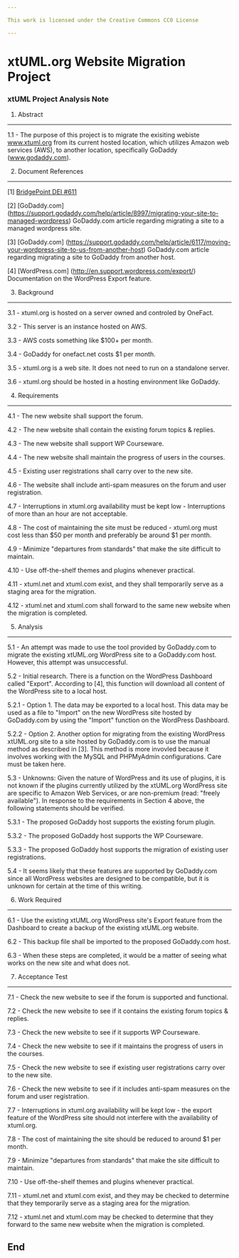 ```yaml
---

This work is licensed under the Creative Commons CC0 License

---
```


# xtUML.org Website Migration Project
### xtUML Project Analysis Note


1. Abstract
-----------
1.1 - The purpose of this project is to migrate the exisiting webiste www.xtuml.org from its current hosted location, 
which utilizes Amazon web services (AWS), to another location, specifically GoDaddy (www.godaddy.com).

2. Document References
----------------------

[1] [BridgePoint DEI #611](https://support.onefact.net/redmine/issues/611)

[2] [GoDaddy.com] (https://support.godaddy.com/help/article/8997/migrating-your-site-to-managed-wordpress) GoDaddy.com
article regarding migrating a site to a managed wordpress site.

[3] [GoDaddy.com] (https://support.godaddy.com/help/article/6117/moving-your-wordpress-site-to-us-from-another-host) 
GoDaddy.com article regarding migrating a site to GoDaddy from another host.

[4] [WordPress.com] (http://en.support.wordpress.com/export/) Documentation on the WordPress Export feature.


3. Background
-------------

3.1 - xtuml.org is hosted on a server owned and controled by OneFact.

3.2 - This server is an instance hosted on AWS.

3.3 - AWS costs something like $100+ per month.

3.4 - GoDaddy for onefact.net costs $1 per month.

3.5 - xtuml.org is a web site.  It does not need to run on a standalone server.

3.6 - xtuml.org should be hosted in a hosting environment like GoDaddy.


4. Requirements
---------------

4.1 - The new website shall support the forum.

4.2 - The new website shall contain the existing forum topics & replies.

4.3 - The new website shall support WP Courseware.

4.4 - The new website shall maintain the progress of users in the courses.

4.5 - Existing user registrations shall carry over to the new site.

4.6 - The website shall include anti-spam measures on the forum and user registration.

4.7 - Interruptions in xtuml.org availability must be kept low - Interruptions of more than an hour are not acceptable.

4.8 - The cost of maintaining the site must be reduced - xtuml.org must cost less than $50 per month and preferably be around $1 per month.

4.9 - Minimize "departures from standards" that make the site difficult to maintain.

4.10 - Use off-the-shelf themes and plugins whenever practical.

4.11 - xtuml.net and xtuml.com exist, and they shall temporarily serve as a staging area for the migration.

4.12 - xtuml.net and xtuml.com shall forward to the same new website when the migration is completed.


5. Analysis
-----------

5.1 - An attempt was made to use the tool provided by GoDaddy.com to migrate the existing xtUML.org WordPress site 
to a GoDaddy.com host. However, this attempt was unsuccessful.

5.2 - Initial research.  There is a function on the WordPress Dashboard called "Export".  According to [4], 
this function will download all content of the WordPress site to a local host.

5.2.1 - Option 1. The data may be exported to a local host.  This data may be used as a file to "Import" on the new 
WordPress site hosted by GoDaddy.com by using the "Import" function on the WordPress Dashboard.

5.2.2 - Option 2.  Another option for migrating from the existing WordPress xtUML.org site to a site hosted by 
GoDaddy.com is to use the manual method as described in [3].  This method is more invovled because it involves 
working with the MySQL and PHPMyAdmin configurations.  Care must be taken here.

5.3 - Unknowns: Given the nature of WordPress and its use of plugins, it is not known if the plugins currently 
utilized by the xtUML.org WordPress site are specific to Amazon Web Services, or are non-premium 
(read: "freely available").  In response to the requirements in Section 4 above, the following statements should be 
verified.

5.3.1 - The proposed GoDaddy host supports the existing forum plugin.

5.3.2 - The proposed GoDaddy host supports the WP Courseware.

5.3.3 - The proposed GoDaddy host supports the migration of existing user registrations.

5.4 - It seems likely that these features are supported by GoDaddy.com since all WordPress websites are designed to be compatible, but it is unknown for certain at the time of this writing.


6. Work Required
----------------
6.1 - Use the existing xtUML.org WordPress site's Export feature from the Dashboard to create a backup of the 
existing xtUML.org website. 

6.2 - This backup file shall be imported to the proposed GoDaddy.com host.

6.3 - When these steps are completed, it would be a matter of seeing what works on the new site and what does not.


7. Acceptance Test
------------------

7.1 - Check the new website to see if the forum is supported and functional.

7.2 - Check the new website to see if it contains the existing forum topics & replies.

7.3 - Check the new website to see if it supports WP Courseware.

7.4 - Check the new website to see if it maintains the progress of users in the courses.

7.5 - Check the new website to see if existing user registrations carry over to the new site.

7.6 - Check the new website to see if it includes anti-spam measures on the forum and user registration.

7.7 - Interruptions in xtuml.org availability will be kept low - the export feature of the WordPress site should not
interfere with the availability of xtuml.org.

7.8 - The cost of maintaining the site should be reduced to around $1 per month.

7.9 - Minimize "departures from standards" that make the site difficult to maintain.

7.10 - Use off-the-shelf themes and plugins whenever practical.

7.11 - xtuml.net and xtuml.com exist, and they may be checked to determine that they temporarily serve as a staging 
area for the migration.

7.12 - xtuml.net and xtuml.com may be checked to determine that they forward to the same new website when the 
migration is completed.



End
---

